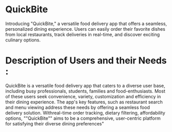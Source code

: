 # QuickBite

Introducing "QuickBite," a versatile food delivery app  that offers a seamless, personalized dining experience.  Users can easily order their favorite dishes from local restaurants,  track deliveries in real-time, and discover exciting culinary options.

# Description of Users and their Needs : 
QuickBite is a versatile food delivery app that caters to a diverse user base, including busy professionals, students, families and food-enthusiasts. Most of these users seek convenience, variety, customization and efficiency in their dining experience. The app's key features, such as restaurant search and menu viewing address these needs by offering a seamless food delivery solution. Withreal-time order tracking, dietary filtering, affordability options, ""QuickBite"" aims to be a comprehensive, user-centric platform for satisfying their diverse dining preferences"
